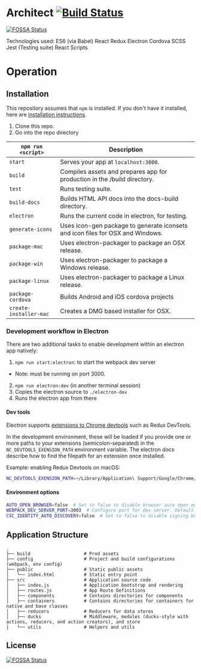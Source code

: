 # Architect [![Build Status](https://travis-ci.org/codaco/Architect.svg?branch=master)](https://travis-ci.org/codaco/Architect)
[![FOSSA Status](https://app.fossa.io/api/projects/git%2Bgithub.com%2Fcodaco%2FArchitect.svg?type=shield)](https://app.fossa.io/projects/git%2Bgithub.com%2Fcodaco%2FArchitect?ref=badge_shield)

Technologies used:
ES6 (via Babel)
React
Redux
Electron
Cordova
SCSS
Jest (Testing suite)
React Scripts

# Operation
## Installation
This repository assumes that `npm` is installed. If you don't have it installed, here are [installation instructions](https://docs.npmjs.com/getting-started/installing-node).

1. Clone this repo.
2. Go into the repo directory

|`npm run <script>`|Description|
|------------------|-----------|
|`start`|Serves your app at `localhost:3000`.|
|`build`|Compiles assets and prepares app for production in the /build directory.|
|`test`|Runs testing suite.|
|`build-docs`|Builds HTML API docs into the docs-build directory.|
|`electron`|Runs the current code in electron, for testing.|
|`generate-icons`|Uses icon-gen package to generate iconsets and icon files for OSX and Windows.|
|`package-mac`|Uses electron-packager to package an OSX release.|
|`package-win`|Uses electron-packager to package a Windows release.|
|`package-linux`|Uses electron-packager to package a Linux release.|
|`package-cordova`|Builds Android and iOS cordova projects|
|`create-installer-mac`|Creates a DMG based installer for OSX.|

### Development workflow in Electron

There are two additional tasks to enable development within an electron app natively:

1. `npm run start:electron`: to start the webpack dev server
  - Note: must be running on port 3000.
2. `npm run electron:dev` (in another terminal session)
  1. Copies the electron source to `./electron-dev`
  2. Runs the electron app from there

#### Dev tools

Electron supports [extensions to Chrome devtools](https://electronjs.org/docs/tutorial/devtools-extension) such as Redux DevTools.

In the development environment, these will be loaded if you provide one or more paths to your extensions (semicolon-separated) in the `NC_DEVTOOLS_EXENSION_PATH` environment variable. The electron docs describe how to find the filepath for an extension once installed.

Example: enabling Redux Devtools on macOS:
```bash
NC_DEVTOOLS_EXENSION_PATH=~/Library/Application\ Support/Google/Chrome/Default/Extensions/lmhkpmbekcpmknklioeibfkpmmfibljd/2.15.2_0 npm run electron:dev
```

#### Environment options

```bash
AUTO_OPEN_BROWSER=false  # Set to false to disable browser auto open on `npm run start`, Default: true
WEBPACK_DEV_SERVER_PORT=3003  # Configure port for dev server. Default: 3003
CSC_IDENTITY_AUTO_DISCOVERY=false  # Set to false to disable signing builds (speeds up build process)
```

## Application Structure

```
.
├── build                    # Prod assets
├── config                   # Project and build configurations (webpack, env config)
├── public                   # Static public assets
│   └── index.html           # Static entry point
├── src                      # Application source code
│   ├── index.js             # Application bootstrap and rendering
│   ├── routes.js            # App Route Definitions
│   ├── components           # Contains directories for components
│   ├── containers           # Contains directories for containers for native and base classes
│   ├── reducers             # Reducers for data stores
│   ├── ducks                # Middleware, modules (ducks-style with actions, reducers, and action creators), and store
│   └── utils                # Helpers and utils
```


## License
[![FOSSA Status](https://app.fossa.io/api/projects/git%2Bgithub.com%2Fcodaco%2FArchitect.svg?type=large)](https://app.fossa.io/projects/git%2Bgithub.com%2Fcodaco%2FArchitect?ref=badge_large)
